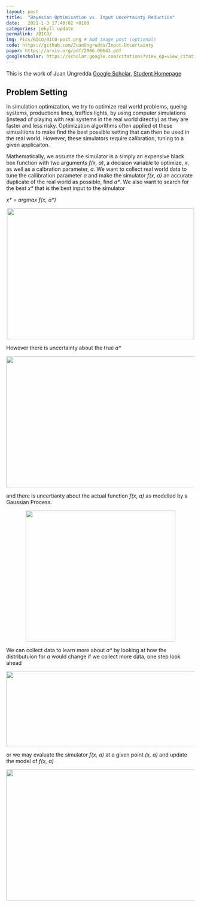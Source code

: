 ```yaml
---
layout: post
title:  "Bayesian Optimisation vs. Input Uncertainty Reduction"
date:   2021-1-3 17:46:02 +0100
categories: jekyll update
permalink: /BICO/
img: Pics/BICO/BICO-post.png # Add image post (optional)
code: https://github.com/JuanUngredda/Input-Uncertainty
paper: https://arxiv.org/pdf/2006.00643.pdf
googlescholar: https://scholar.google.com/citations?view_op=view_citation&hl=en&user=LqIcJ6EAAAAJ&alert_preview_top_rm=2&citation_for_view=LqIcJ6EAAAAJ:u5HHmVD_uO8C
---
```


This is the work of Juan Ungredda [Google Scholar][juan_scholar], [Student Homepage][juan_warwick]

## Problem Setting

In simulation optimization, we try to optimize real world problems, queing systems, productions lines, traffics lights, by using computer simulations (instead of playing with real systems in the real world directly) as they are faster and less risky. Optimization algorithms often applied ot these simualtions to make find the best possible setting that can then be used in the real world. However, these simulators require calibration, tuning to a given applicaiton.

Mathematically, we assume the simulator is a simply an expensive black box function with two arguments _f(x, a)_, a decision variable to optimize, _x_, as well as a calbration parameter, _a_. We want to collect real world data to tune the callibration parameter _a_ and make the simulator _f(x, a)_ an accurate duplicate of the real world as possible, find _a*_. We also want to search for the best _x*_ that is the best input to the simulator

_x* = argmax f(x, a*)_

<p align="center">
  <img width="500" height="350" src="{{site.baseurl}}/assets/img/Pics/BICO/x_a_star.png">
</p>

However there is uncertainty about the true _a*_

<p align="center">
  <img width="600" height="350" src="{{site.baseurl}}/assets/img/Pics/BICO/a_error.png">
</p>

and there is uncertianty about the actual function _f(x, a)_ as modelled by a Gaussian Process.


<p align="center">
  <img width="400" height="350" src="{{site.baseurl}}/assets/img/Pics/BICO/BICO-post.png">
</p>

We can collect data to learn more about _a*_ by looking at how the distributuion for _a_ would change if we collect more data, one step look ahead

<p align="center">
  <img width="700" height="200" src="{{site.baseurl}}/assets/img/Pics/BICO/a_collection.png">
</p>

or we may evaluate the simulator _f(x, a)_ at a given point _(x, a)_ and update the model of _f(x, a)_
<p align="center">
  <img width="600" height="350" src="{{site.baseurl}}/assets/img/Pics/BICO/x_collection.png">
</p>


[juan_scholar]:https://scholar.google.com/citations?user=LqIcJ6EAAAAJ&hl=en&oi=sra
[juan_warwick]:https://warwick.ac.uk/fac/sci/mathsys/people/students/2017intake/ungredda/

